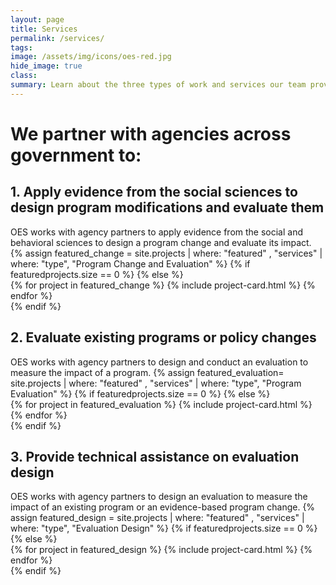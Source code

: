 ```yaml
---
layout: page
title: Services
permalink: /services/
tags: 
image: /assets/img/icons/oes-red.jpg
hide_image: true
class:
summary: Learn about the three types of work and services our team provides.
---
```


<h1>We partner with agencies across government to:</h1>
<h2>1. Apply evidence from the social sciences to design program modifications and evaluate them </h2>
OES works with agency partners to apply evidence from the social and behavioral sciences to design a program change and evaluate its impact. 
{% assign featured_change = site.projects | where: "featured" , "services" | where: "type", "Program Change and Evaluation" %}
{% if featuredprojects.size == 0 %}
{% else %}
  <section class="usa-section featured bg-white">
      <div class="grid-row grid-gap-lg">
        {% for project in featured_change %}
          {% include project-card.html %}
        {% endfor %}
    </div>
  </section>
{% endif %}

<h2>2. Evaluate existing programs or policy changes</h2>
OES works with agency partners to design and conduct an evaluation to measure the impact of a program.
{% assign featured_evaluation= site.projects | where: "featured" , "services" | where: "type", "Program Evaluation" %}
{% if featuredprojects.size == 0 %}
{% else %}
  <section class="usa-section featured bg-white">
      <div class="grid-row grid-gap-lg">
        {% for project in featured_evaluation %}
          {% include project-card.html %}
        {% endfor %}
      </div>
  </section>
{% endif %}

<h2>3. Provide technical assistance on evaluation design</h2>
OES works with agency partners to design an evaluation to measure the impact of an existing program or an evidence-based program change.
{% assign featured_design = site.projects | where: "featured" , "services" | where: "type", "Evaluation Design" %}
{% if featuredprojects.size == 0 %}
{% else %}
  <section class="usa-section featured bg-white">
      <div class="grid-row grid-gap-lg">
        {% for project in featured_design %}
          {% include project-card.html %}
        {% endfor %}
      </div>
  </section>
{% endif %}



